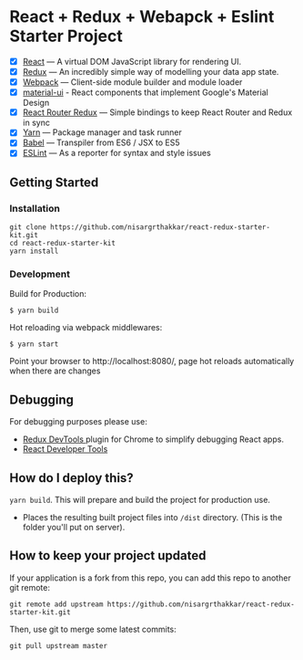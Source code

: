 
# React + Redux + Webapck + Eslint Starter Project


- [x] [React](https://facebook.github.io/react/) — A virtual DOM JavaScript library for rendering UI.
- [x] [Redux](http://redux.js.org/) — An incredibly simple way of modelling your data app state.
- [x] [Webpack](https://webpack.js.org/) — Client-side module builder and module loader
- [x] [material-ui](http://www.material-ui.com/) - React components that implement Google's Material Design
- [x] [React Router Redux](https://github.com/reactjs/react-router-redux) — Simple bindings to keep React Router and Redux in sync
- [x] [Yarn](https://yarnpkg.com/) — Package manager and task runner
- [x] [Babel](http://babeljs.io/) — Transpiler from ES6 / JSX to ES5
- [x] [ESLint](http://eslint.org/) — As a reporter for syntax and style issues

## Getting Started

### Installation

```
git clone https://github.com/nisargrthakkar/react-redux-starter-kit.git
cd react-redux-starter-kit
yarn install
```

### Development

Build for Production:

```$ yarn build```


Hot reloading via webpack middlewares:

```$ yarn start```

Point your browser to http://localhost:8080/, page hot reloads automatically when there are changes


## Debugging

For debugging purposes please use:
- [Redux DevTools
](https://chrome.google.com/webstore/detail/redux-devtools/lmhkpmbekcpmknklioeibfkpmmfibljd) plugin for Chrome to simplify debugging React apps.
- [React Developer Tools](https://chrome.google.com/webstore/detail/react-developer-tools/fmkadmapgofadopljbjfkapdkoienihi)



## How do I deploy this?

`yarn build`. This will prepare and build the project for production use.

- Places the resulting built project files into `/dist` directory. (This is the folder you'll put on server).

## How to keep your project updated
If your application is a fork from this repo, you can add this repo to another git remote:

```
git remote add upstream https://github.com/nisargrthakkar/react-redux-starter-kit.git
```
Then, use git to merge some latest commits:

```
git pull upstream master
```


